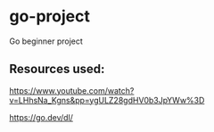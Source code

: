 # go-project
Go beginner project




## Resources used: 

https://www.youtube.com/watch?v=LHhsNa_Kgns&pp=ygULZ28gdHV0b3JpYWw%3D

https://go.dev/dl/

